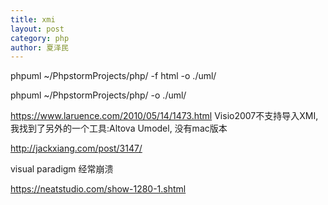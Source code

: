 ```yaml
---
title: xmi
layout: post
category: php
author: 夏泽民
---
```

 phpuml ~/PhpstormProjects/php/ -f html -o ./uml/
 
  phpuml ~/PhpstormProjects/php/ -o ./uml/
<!-- more -->
https://www.laruence.com/2010/05/14/1473.html
Visio2007不支持导入XMI, 我找到了另外的一个工具:Altova Umodel, 
没有mac版本

http://jackxiang.com/post/3147/


visual paradigm
经常崩溃

https://neatstudio.com/show-1280-1.shtml